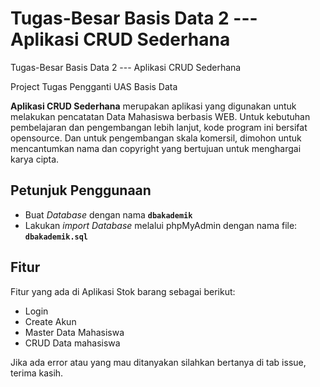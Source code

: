 # Tugas-Besar Basis Data 2 --- Aplikasi CRUD Sederhana
Tugas-Besar Basis Data 2 --- Aplikasi CRUD Sederhana

Project Tugas Pengganti UAS Basis Data 

**Aplikasi CRUD Sederhana** merupakan aplikasi yang digunakan untuk melakukan pencatatan Data Mahasiswa berbasis WEB. Untuk kebutuhan pembelajaran dan pengembangan lebih lanjut, kode program ini bersifat opensource. Dan untuk pengembangan skala komersil, dimohon untuk mencantumkan nama dan copyright yang bertujuan untuk menghargai karya cipta.

## Petunjuk Penggunaan
- Buat _Database_ dengan nama **`dbakademik`**
- Lakukan _import Database_ melalui phpMyAdmin dengan nama file: **`dbakademik.sql`**

## Fitur
Fitur yang ada di Aplikasi Stok barang sebagai berikut:
- Login
- Create Akun
- Master Data Mahasiswa
- CRUD Data mahasiswa

Jika ada error atau yang mau ditanyakan silahkan bertanya di tab issue, terima kasih.
